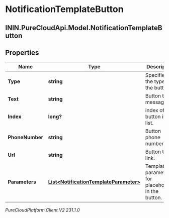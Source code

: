 # NotificationTemplateButton

## ININ.PureCloudApi.Model.NotificationTemplateButton

## Properties

|Name | Type | Description | Notes|
|------------ | ------------- | ------------- | -------------|
| **Type** | **string** | Specifies the type of the button. | |
| **Text** | **string** | Button text message. | [optional] |
| **Index** | **long?** | index of the button in the list. | |
| **PhoneNumber** | **string** | Button phone number. | [optional] |
| **Url** | **string** | Button URL link. | [optional] |
| **Parameters** | [**List&lt;NotificationTemplateParameter&gt;**](NotificationTemplateParameter) | Template parameters for placeholders in the button. | [optional] |



_PureCloudPlatform.Client.V2 231.1.0_
